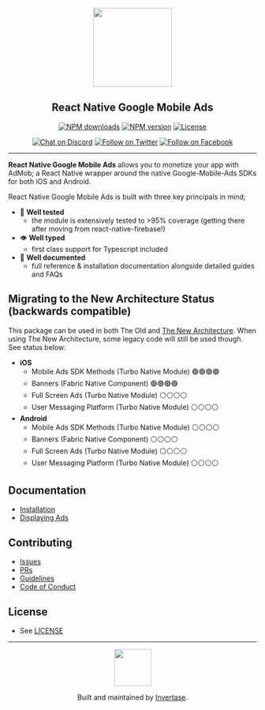 <p align="center">
  <a href="https://docs.page/invertase/new-react-native-google-mobile-ads">
    <img width="160px" src="./docs/img/logo_admob_192px.svg"><br/>
  </a>
  <h2 align="center">React Native Google Mobile Ads</h2>
</p>

<p align="center">
  <a href="https://www.npmjs.com/package/new-react-native-google-mobile-ads"><img src="https://img.shields.io/npm/dm/new-react-native-google-mobile-ads.svg?style=flat-square" alt="NPM downloads"></a>
  <a href="https://www.npmjs.com/package/new-react-native-google-mobile-ads"><img src="https://img.shields.io/npm/v/new-react-native-google-mobile-ads.svg?style=flat-square" alt="NPM version"></a>
  <a href="/LICENSE"><img src="https://img.shields.io/npm/l/new-react-native-google-mobile-ads.svg?style=flat-square" alt="License"></a>
</p>

<p align="center">
  <a href="https://invertase.link/discord"><img src="https://img.shields.io/discord/295953187817521152.svg?style=flat-square&colorA=7289da&label=Chat%20on%20Discord" alt="Chat on Discord"></a>
  <a href="https://twitter.com/invertaseio"><img src="https://img.shields.io/twitter/follow/invertaseio.svg?style=flat-square&colorA=1da1f2&colorB=&label=Follow%20on%20Twitter" alt="Follow on Twitter"></a>
  <a href="https://www.facebook.com/groups/invertase.io"><img src="https://img.shields.io/badge/Follow%20on%20Facebook-4172B8?logo=facebook&style=flat-square&logoColor=fff" alt="Follow on Facebook"></a>
</p>

---

**React Native Google Mobile Ads** allows you to monetize your app with AdMob; a React Native wrapper around the native Google-Mobile-Ads SDKs for both iOS and Android.

React Native Google Mobile Ads is built with three key principals in mind;

- 🧪 **Well tested**
  - the module is extensively tested to >95% coverage (getting there after moving from react-native-firebase!)
- 👁 **Well typed**
  - first class support for Typescript included
- 📄 **Well documented**
  - full reference & installation documentation alongside detailed guides and FAQs

## Migrating to the New Architecture Status (backwards compatible)
This package can be used in both The Old and [The New Architecture](https://reactnative.dev/docs/the-new-architecture/landing-page).
When using The New Architecture, some legacy code will still be used though. See status below:

- **iOS**
  - Mobile Ads SDK Methods (Turbo Native Module) 🟢🟢🟢🟢
  - Banners (Fabric Native Component) 🟢🟢🟢🟢
  - Full Screen Ads (Turbo Native Module) ⚪⚪⚪⚪
  - User Messaging Platform (Turbo Native Module) ⚪⚪⚪⚪
- **Android**
  - Mobile Ads SDK Methods (Turbo Native Module) ⚪⚪⚪⚪
  - Banners (Fabric Native Component) ⚪⚪⚪⚪
  - Full Screen Ads (Turbo Native Module) ⚪⚪⚪⚪
  - User Messaging Platform (Turbo Native Module) ⚪⚪⚪⚪

## Documentation

- [Installation](https://docs.page/invertase/new-react-native-google-mobile-ads)
- [Displaying Ads](https://docs.page/invertase/new-react-native-google-mobile-ads/displaying-ads)

## Contributing

- [Issues](https://github.com/invertase/new-react-native-google-mobile-ads/issues)
- [PRs](https://github.com/invertase/new-react-native-google-mobile-ads/pulls)
- [Guidelines](https://github.com/invertase/new-react-native-google-mobile-ads/blob/main/CONTRIBUTING.md)
- [Code of Conduct](https://github.com/invertase/meta/blob/main/CODE_OF_CONDUCT.md)

## License

- See [LICENSE](/LICENSE)

---

<p align="center">
  <a href="https://invertase.io/?utm_source=readme&utm_medium=footer&utm_campaign=new-react-native-google-mobile-ads">
    <img width="75px" src="https://static.invertase.io/assets/invertase/invertase-rounded-avatar.png">
  </a>
  <p align="center">
    Built and maintained by <a href="https://invertase.io/?utm_source=readme&utm_medium=footer&utm_campaign=new-react-native-google-mobile-ads">Invertase</a>.
  </p>
</p>
